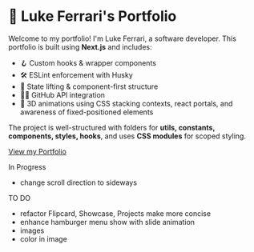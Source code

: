 # 🌟 Luke Ferrari's Portfolio

Welcome to my portfolio! I'm Luke Ferrari, a software developer. This portfolio is built using **Next.js** and includes:

- 🪝 Custom hooks & wrapper components
- 🛠 ESLint enforcement with Husky
- 🔄 State lifting & component-first structure
- 🧑‍💻 GitHub API integration
- 🎨 3D animations using CSS stacking contexts, react portals, and awareness of fixed-positioned elements

The project is well-structured with folders for **utils, constants, components, styles, hooks**, and uses **CSS modules** for scoped styling.

[View my Portfolio](https://next-experiment-chi.vercel.app/)

In Progress

- change scroll direction to sideways

TO DO

- refactor Flipcard, Showcase, Projects make more concise
- enhance hamburger menu show with slide animation
- images
- color in image

